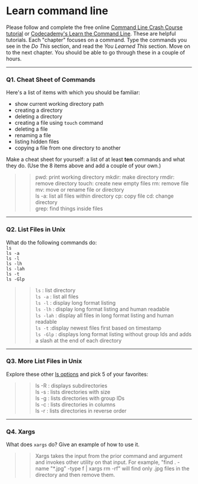 # Learn command line

Please follow and complete the free online [Command Line Crash Course
tutorial](https://web.archive.org/web/20160708171659/http://cli.learncodethehardway.org/book/) or [Codecademy's Learn the Command Line](https://www.codecademy.com/learn/learn-the-command-line). These are helpful tutorials. Each "chapter" focuses on a command. Type the commands you see in the _Do This_ section, and read the _You Learned This_ section. Move on to the next chapter. You should be able to go through these in a couple of hours.

---

### Q1.  Cheat Sheet of Commands  

Here's a list of items with which you should be familiar:  
* show current working directory path
* creating a directory
* deleting a directory
* creating a file using `touch` command
* deleting a file
* renaming a file
* listing hidden files
* copying a file from one directory to another

Make a cheat sheet for yourself: a list of at least **ten** commands and what they do.  (Use the 8 items above and add a couple of your own.)  

> > pwd: print working directory 
mkdir: make directory 
rmdir: remove directory 
touch: create new empty files
rm: remove file
mv: move or rename file or directory  
ls -a: list all files within directory
cp: copy file
cd: change directory   
grep: find things inside files  

---

### Q2.  List Files in Unix   

What do the following commands do:  
`ls`  
`ls -a`  
`ls -l`  
`ls -lh`  
`ls -lah`  
`ls -t`  
`ls -Glp`  

> > `ls`     : list directory  
`ls -a`  : list all files  
`ls -l`  : display long format listing  
`ls -lh`  : display long format listing and human readable   
`ls -lah`  : display all files in long format listing and human readable  
`ls -t`  :display newest files first based on timestamp  
`ls -Glp`  : displays long format listing without group Ids and adds a slash at the end of each directory   

---

### Q3.  More List Files in Unix  

Explore these other [ls options](http://www.techonthenet.com/unix/basic/ls.php) and pick 5 of your favorites:

> >  ls -R : displays subdirectories  
ls -s : lists directories with size  
ls -g : lists directories with group IDs   
ls -c : lists directories in columns  
ls -r : lists directories in reverse order  

---

### Q4.  Xargs   

What does `xargs` do? Give an example of how to use it.

> > Xargs takes the input from the prior command and argument and invokes other utility on that input. For example, "find . -name "*.jpg" -type f | xargs rm -rf" will find only .jpg files in the directory and then remove them. 

 

